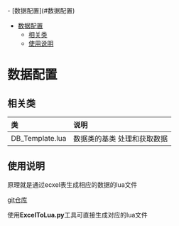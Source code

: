 <!--
 * @Author: guofeng
 * @Date: 2023-04-12 12:06:45
 * @LastEditTime: 2023-04-12 12:12:50
 * @LastEditors: guofeng
 * @Description: 
 * @FilePath: /工作笔记/MewLand项目笔记/项目初探/3.数据配置.md
 * 
-->- [数据配置](#数据配置)
- [数据配置](#数据配置)
  - [相关类](#相关类)
  - [使用说明](#使用说明)

# 数据配置

## 相关类
|类|说明|
:--|:--
DB_Template.lua|数据类的基类 处理和获取数据

## 使用说明
原理就是通过ecxel表生成相应的数据的lua文件  

[git仓库](https://git.elestorm.com/BingoNewland/bingo_newland_data)  

使用**ExcelToLua.py**工具可直接生成对应的lua文件